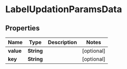 

# LabelUpdationParamsData


## Properties

Name | Type | Description | Notes
------------ | ------------- | ------------- | -------------
**value** | **String** |  |  [optional]
**key** | **String** |  |  [optional]



